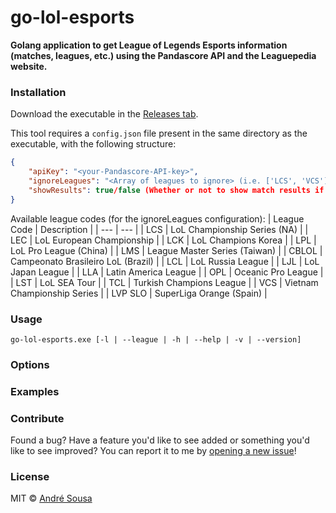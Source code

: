 # go-lol-esports

**Golang application to get League of Legends Esports information (matches, leagues, etc.) using the Pandascore API and the Leaguepedia website.**

### Installation
Download the executable in the [Releases tab](https://github.com/aosousa/go-lol-esports/releases).

This tool requires a `config.json` file present in the same directory as the executable, with the following structure:
```json
{
    "apiKey": "<your-Pandascore-API-key>",
    "ignoreLeagues": "<Array of leagues to ignore> (i.e. ['LCS', 'VCS'])",
    "showResults": true/false (Whether or not to show match results if they are available)
}
```

Available league codes (for the ignoreLeagues configuration):
| League Code | Description |
| --- | --- |
| LCS | LoL Championship Series (NA) |
| LEC | LoL European Championship | 
| LCK | LoL Champions Korea | 
| LPL | LoL Pro League (China) |
| LMS | League Master Series (Taiwan) |
| CBLOL | Campeonato Brasileiro LoL (Brazil) |
| LCL | LoL Russia League |
| LJL | LoL Japan League |
| LLA | Latin America League |
| OPL | Oceanic Pro League |
| LST | LoL SEA Tour |
| TCL | Turkish Champions League |
| VCS | Vietnam Championship Series |
| LVP SLO | SuperLiga Orange (Spain) |

### Usage
```
go-lol-esports.exe [-l | --league | -h | --help | -v | --version]
```

### Options

### Examples

### Contribute

Found a bug? Have a feature you'd like to see added or something you'd like to see improved? You can report it to me by [opening a new issue](https://github.com/aosousa/go-lol-esports/issues)!

### License

MIT © [André Sousa](https://github.com/aosousa)